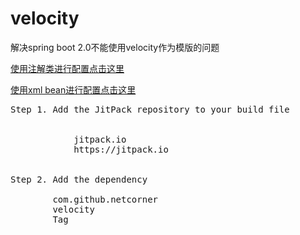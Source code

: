 # velocity
解决spring boot 2.0不能使用velocity作为模版的问题

<a href="https://raw.githubusercontent.com/netcorner/velocity/master/files/VelocityConfig.java">使用注解类进行配置点击这里</a>

<a href="https://raw.githubusercontent.com/netcorner/velocity/master/files/velocityConfig.xml">使用xml bean进行配置点击这里</a>
<pre>
Step 1. Add the JitPack repository to your build file
   <repositories>
		<repository>
		    <id>jitpack.io</id>
		    <url>https://jitpack.io</url>
		</repository>
	</repositories>
Step 2. Add the dependency
   <dependency>
	    <groupId>com.github.netcorner</groupId>
	    <artifactId>velocity</artifactId>
	    <version>Tag</version>
	</dependency>
</pre>
